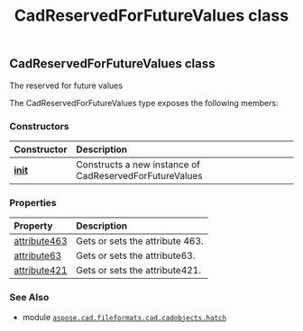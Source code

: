 ﻿---
title: CadReservedForFutureValues class
second_title: Aspose.CAD for Python via .NET API References
description: 
type: docs
weight: 100
url: /aspose.cad.fileformats.cad.cadobjects.hatch/cadreservedforfuturevalues/
is_root: false
---

## CadReservedForFutureValues class

The reserved for future values



The CadReservedForFutureValues type exposes the following members:

### Constructors
| Constructor | Description |
| :- | :- |
| [__init__](/cad/python-net/aspose.cad.fileformats.cad.cadobjects.hatch/cadreservedforfuturevalues/__init__/#) | Constructs a new instance of CadReservedForFutureValues |


### Properties
| Property | Description |
| :- | :- |
| [attribute463](/cad/python-net/aspose.cad.fileformats.cad.cadobjects.hatch/cadreservedforfuturevalues/attribute463) | Gets or sets the attribute 463. |
| [attribute63](/cad/python-net/aspose.cad.fileformats.cad.cadobjects.hatch/cadreservedforfuturevalues/attribute63) | Gets or sets the attribute63. |
| [attribute421](/cad/python-net/aspose.cad.fileformats.cad.cadobjects.hatch/cadreservedforfuturevalues/attribute421) | Gets or sets the attribute421. |



### See Also
* module [`aspose.cad.fileformats.cad.cadobjects.hatch`](..)
